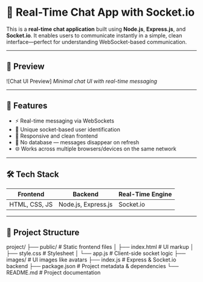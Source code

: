 # 💬 Real-Time Chat App with Socket.io

This is a **real-time chat application** built using **Node.js**, **Express.js**, and **Socket.io**. It enables users to communicate instantly in a simple, clean interface—perfect for understanding WebSocket-based communication.

---

## 📸 Preview

![Chat UI Preview]
*Minimal chat UI with real-time messaging*

---

## 🚀 Features

- ⚡ Real-time messaging via WebSockets
- 🧑 Unique socket-based user identification
- 📱 Responsive and clean frontend
- 💾 No database — messages disappear on refresh
- 🌐 Works across multiple browsers/devices on the same network

---

## 🛠️ Tech Stack

| Frontend      | Backend     | Real-Time Engine |
| ------------- | ----------- | ---------------- |
| HTML, CSS, JS | Node.js, Express.js | Socket.io        |

---

## 📁 Project Structure
project/
├── public/ # Static frontend files
│ ├── index.html # UI markup
│ ├── style.css # Stylesheet
│ └── app.js # Client-side socket logic
├── images/ # UI images like avatars
├── index.js # Express & Socket.io backend
├── package.json # Project metadata & dependencies
└── README.md # Project documentation
